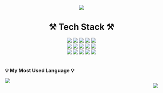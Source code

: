 <div align="center">
  
  <img src="https://capsule-render.vercel.app/api?type=waving&color=white&height=230&section=header&text=💻%20SeongBin&fontColor=FFFFFF">

  <div>
    <h1>⚒️ Tech Stack ⚒️</h1>
    <img src="https://img.shields.io/badge/C-A8B9CC?style=flat-square&logo=C&logoColor=white"/>
    <img src="https://img.shields.io/badge/Python-3776AB?style=flat-square&logo=Python&logoColor=white"/>
    <img src="https://img.shields.io/badge/C++-00599C?style=flat-square&logo=C++&logoColor=white"/>
    <img src="https://img.shields.io/badge/Python-3776AB?style=flat-square&logo=Python&logoColor=white"/>
    <img src="https://img.shields.io/badge/JavaScript-F7DF1E?style=flat-square&logo=JavaScript&logoColor=white"/>
    <br/>
    <img src="https://img.shields.io/badge/Vue.js-4FC08D?style=flat-square&logo=Vue.js&logoColor=white"/>
    <img src="https://img.shields.io/badge/Nuxt.js-00DC82?style=flat-square&logo=Nuxt.js&logoColor=white"/>
    <img src="https://img.shields.io/badge/Express-000000?style=flat-square&logo=Express&logoColor=white"/>
    <img src="https://img.shields.io/badge/Flask-000000?style=flat-square&logo=Flask&logoColor=white"/>
    <img src="https://img.shields.io/badge/Sass-CC6699?style=flat-square&logo=Sass&logoColor=white"/>
    <br/>
    <img src="https://img.shields.io/badge/Docker-2496ED?style=flat-square&logo=Docker&logoColor=white"/>
    <img src="https://img.shields.io/badge/MySql-4479A1?style=flat-square&logo=MySql&logoColor=white"/>
    <img src="https://img.shields.io/badge/NGINX-009639?style=flat-square&logo=NGINX&logoColor=white"/>
    <img src="https://img.shields.io/badge/Ubuntu-E95420?style=flat-square&logo=Ubuntu&logoColor=white"/>
    <img src="https://img.shields.io/badge/KaliLinux-557C94?style=flat-square&logo=KaliLinux&logoColor=white"/>
  </div>
  <br/>
  <div align="left">
    <div>
      <h3>💡 My Most Used Language 💡</h3>
      <a href="https://github.com/plebea">
      <img src="https://github-readme-stats.vercel.app/api/top-langs/?username=plebea&layout=compact&show_icons=true&hide_title=true&theme=nord" />
      </a>
    </div>
    <div>
      <a href="https://github.com/plebea">
      <img align='right' src="https://github-readme-stats.vercel.app/api?username=plebea&show_icons=true">
      </a>
    </div>
  </div>
</div>
